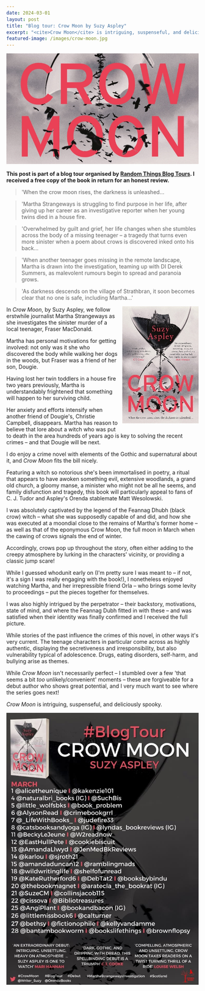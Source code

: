 ```yaml
---
date: 2024-03-01
layout: post
title: "Blog tour: Crow Moon by Suzy Aspley"
excerpt: "<cite>Crow Moon</cite> is intriguing, suspenseful, and deliciously spooky."
featured-image: /images/crow-moon.jpg
---
```


![Crow Moon](/images/crow-moon.jpg)

**This post is part of a blog tour organised by [Random Things Blog Tours](http://randomthingsthroughmyletterbox.blogspot.com/p/services-to-publishers-authors-blog.html). I received a free copy of the book in return for an honest review.**

> 'When the crow moon rises, the darkness is unleashed...

> 'Martha Strangeways is struggling to find purpose in her life, after giving up her career as an investigative reporter when her young twins died in a house fire.

> 'Overwhelmed by guilt and grief, her life changes when she stumbles across the body of a missing teenager &ndash; a tragedy that turns even more sinister when a poem about crows is discovered inked onto his back...

> 'When another teenager goes missing in the remote landscape, Martha is drawn into the investigation, teaming up with DI Derek Summers, as malevolent rumours begin to spread and paranoia grows.

> 'As darkness descends on the village of Strathbran, it soon becomes clear that no one is safe, including Martha...'

<img src="/images/crow-moon-200.jpg" alt="Crow Moon" style="float: right; margin-bottom: 10px; margin-left: 10px;">

In <cite>Crow Moon</cite>, by Suzy Aspley, we follow erstwhile journalist Martha Strangeways as she investigates the sinister murder of a local teenager, Fraser MacDonald.

Martha has personal motivations for getting involved: not only was it she who discovered the body while walking her dogs in the woods, but Fraser was a friend of her son, Dougie.

Having lost her twin toddlers in a house fire two years previously, Martha is understandably frightened that something will happen to her surviving child.

Her anxiety and efforts intensify when another friend of Dougie's, Christie Campbell, disappears. Martha has reason to believe that lore about a witch who was put to death in the area hundreds of years ago is key to solving the recent crimes &ndash; and that Dougie will be next.

I do enjoy a crime novel with elements of the Gothic and supernatural about it, and <cite>Crow Moon</cite> fits the bill nicely.

Featuring a witch so notorious she's been immortalised in poetry, a ritual that appears to have awoken something evil, extensive woodlands, a grand old church, a gloomy manse, a minister who might not be all he seems, and family disfunction and tragedy, this book will particularly appeal to fans of C. J. Tudor and Aspley's Orenda stablemate Matt Wesolowski.

I was absolutely captivated by the legend of the Feannag Dhubh (black crow) witch &ndash; what she was supposedly capable of and did, and how she was executed at a moondial close to the remains of Martha's former home &ndash; as well as that of the eponymous Crow Moon, the full moon in March when the cawing of crows signals the end of winter.

Accordingly, crows pop up throughout the story, often either adding to the creepy atmosphere by lurking in the characters' vicinity, or providing a classic jump scare!

While I guessed whodunit early on (I'm pretty sure I was meant to &ndash; if not, it's a sign I was really engaging with the book!), I nonetheless enjoyed watching Martha, and her irrepressible friend Orla &ndash; who brings some levity to proceedings &ndash; put the pieces together for themselves.

I was also highly intrigued by the perpetrator &ndash; their backstory, motivations, state of mind, and where the Feannag Dubh fitted in with these &ndash; and was satisfied when their identity was finally confirmed and I received the full picture.

While stories of the past influence the crimes of this novel, in other ways it's very current. The teenage characters in particular come across as highly authentic, displaying the secretiveness and irresponsibility, but also vulnerability typical of adolescence. Drugs, eating disorders, self-harm, and bullying arise as themes.

While <cite>Crow Moon</cite> isn't necessarily perfect &ndash; I stumbled over a few 'that seems a bit *too* unlikely/convenient' moments &ndash; these are forgiveable for a debut author who shows great potential, and I very much want to see where the series goes next!

<cite>Crow Moon</cite> is intriguing, suspenseful, and deliciously spooky.

![Crow Moon blog tour banner](/images/crow-moon-banner.jpg)